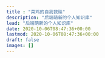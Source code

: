 ```yaml
---
title : "菜鸡的自我救赎"
description: "后端萌新的个人知识库"
lead: "后端萌新的个人知识库"
date: 2020-10-06T08:47:36+00:00
lastmod: 2020-10-06T08:47:36+00:00
draft: false
images: []
---
```

